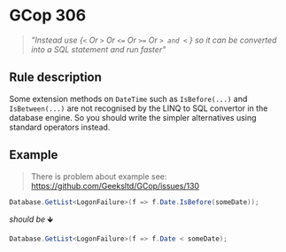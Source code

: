 ﻿# GCop 306

> *"Instead use \{`<` Or `>` Or `<=` Or `>=` Or `> and <` } so it can be converted into a SQL statement and run faster"*

## Rule description

Some extension methods on `DateTime` such as `IsBefore(...)` and `IsBetween(...)` are not recognised by the LINQ to SQL convertor in the database engine. So you should write the simpler alternatives using standard operators instead.

## Example
>There is problem about example see: https://github.com/Geeksltd/GCop/issues/130

```csharp
Database.GetList<LogonFailure>(f => f.Date.IsBefore(someDate));
```

*should be* 🡻

```csharp
Database.GetList<LogonFailure>(f => f.Date < someDate);
```
